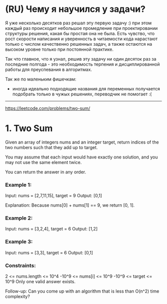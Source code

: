 # (RU) Чему я научился у задачи?

Я уже несколько десятков раз решал эту первую задачу :) при этом каждый раз происходит небольшое промедление при проектировании структуры решения, какая бы простая она не была. Есть чувство, что рост скорости написания и уверенность в читаемости кода нарастают только с числом качественно решенных задач, а также остаются на высоком уровне только при постоянной практике.

Так что главное, что я узнал, решив эту задачу ни один десяток раз за последние полгода - это необходимость терпения и дисциплированной работы для преуспевания в алгоритмах.

Так же по маленьким фишечкам:
- иногда идеально подходящие названия для переменных получается подобрать только в чужых решениях, переводчик не помогает :(

---

https://leetcode.com/problems/two-sum/

# 1. Two Sum

Given an array of integers nums and an integer target, return indices of the two numbers such that they add up to target.

You may assume that each input would have exactly one solution, and you may not use the same element twice.

You can return the answer in any order.

 

### Example 1:

Input: nums = [2,7,11,15], target = 9
Output: [0,1]

Explanation: Because nums[0] + nums[1] == 9, we return [0, 1].

### Example 2:

Input: nums = [3,2,4], target = 6
Output: [1,2]

### Example 3:

Input: nums = [3,3], target = 6
Output: [0,1]
 

### Constraints:

2 <= nums.length <= 10^4
-10^9 <= nums[i] <= 10^9
-10^9 <= target <= 10^9
Only one valid answer exists.
 

Follow-up: Can you come up with an algorithm that is less than O(n^2) time complexity?
